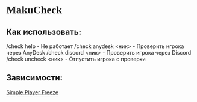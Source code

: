 <h1 style="font-family: 'Comic Sans MS';">MakuCheck</h1>
<h2>Как использовать:</h2>
/check help - Не работает
/check anydesk <ник> - Проверить игрока через AnyDesk
/check discord <ник> - Проверить игрока через Discord
/check uncheck <ник> - Отпустить игрока с проверки

<h2>Зависимости:</h2>
<a href="https://modrinth.com/plugin/simple-player-freeze">Simple Player Freeze</a>
